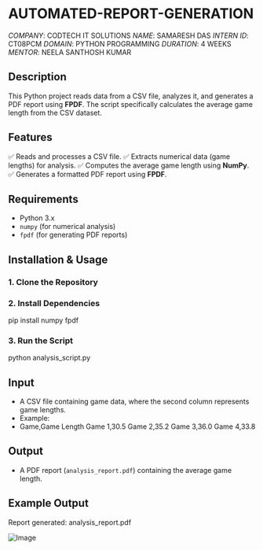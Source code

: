 # AUTOMATED-REPORT-GENERATION
*COMPANY*: CODTECH IT SOLUTIONS
*NAME*: SAMARESH DAS
*INTERN ID*: CT08PCM
*DOMAIN*: PYTHON PROGRAMMING
*DURATION*: 4 WEEKS
*MENTOR*: NEELA SANTHOSH KUMAR

## Description
This Python project reads data from a CSV file, analyzes it, and generates a PDF report using **FPDF**. The script specifically calculates the average game length from the CSV dataset.

## Features
✅ Reads and processes a CSV file.
✅ Extracts numerical data (game lengths) for analysis.
✅ Computes the average game length using **NumPy**.
✅ Generates a formatted PDF report using **FPDF**.

## Requirements
- Python 3.x
- `numpy` (for numerical analysis)
- `fpdf` (for generating PDF reports)

## Installation & Usage

### 1. Clone the Repository

### 2. Install Dependencies

pip install numpy fpdf

### 3. Run the Script

python analysis_script.py

## Input
- A CSV file containing game data, where the second column represents game lengths.
- Example:
- Game,Game Length
Game 1,30.5
Game 2,35.2
Game 3,36.0
Game 4,33.8


## Output
- A PDF report (`analysis_report.pdf`) containing the average game length.

## Example Output

Report generated: analysis_report.pdf

![Image](https://github.com/user-attachments/assets/ca82da3f-ec33-433a-8a44-cec9d2229b6b)
